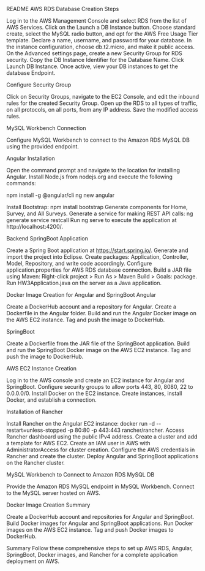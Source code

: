 README
AWS RDS Database Creation
Steps

Log in to the AWS Management Console and select RDS from the list of AWS Services. Click on the Launch a DB Instance button.
Choose standard create, select the MySQL radio button, and opt for the AWS Free Usage Tier template.
Declare a name, username, and password for your database.
In the instance configuration, choose db.t2.micro, and make it public access.
On the Advanced settings page, create a new Security Group for RDS security. Copy the DB Instance Identifier for the Database Name.
Click Launch DB Instance. Once active, view your DB instances to get the database Endpoint.

Configure Security Group

Click on Security Groups, navigate to the EC2 Console, and edit the inbound rules for the created Security Group.
Open up the RDS to all types of traffic, on all protocols, on all ports, from any IP address.
Save the modified access rules.

MySQL Workbench Connection

Configure MySQL Workbench to connect to the Amazon RDS MySQL DB using the provided endpoint.

Angular Installation

Open the command prompt and navigate to the location for installing Angular.
Install Node.js from nodejs.org and execute the following commands:

npm install -g @angular/cli
ng new angular


Install Bootstrap: npm install bootstrap
Generate components for Home, Survey, and All Surveys.
Generate a service for making REST API calls: ng generate service restcall
Run ng serve to execute the application at http://localhost:4200/.

Backend SpringBoot Application

Create a Spring Boot application at https://start.spring.io/.
Generate and import the project into Eclipse.
Create packages: Application, Controller, Model, Repository, and write code accordingly.
Configure application.properties for AWS RDS database connection.
Build a JAR file using Maven: Right-click project > Run As > Maven Build > Goals: package.
Run HW3Application.java on the server as a Java application.

Docker Image Creation for Angular and SpringBoot
Angular

Create a DockerHub account and a repository for Angular.
Create a Dockerfile in the Angular folder.
Build and run the Angular Docker image on the AWS EC2 instance.
Tag and push the image to DockerHub.

SpringBoot

Create a Dockerfile from the JAR file of the SpringBoot application.
Build and run the SpringBoot Docker image on the AWS EC2 instance.
Tag and push the image to DockerHub.

AWS EC2 Instance Creation

Log in to the AWS console and create an EC2 instance for Angular and SpringBoot.
Configure security groups to allow ports 443, 80, 8080, 22 to 0.0.0.0/0.
Install Docker on the EC2 instance.
Create instances, install Docker, and establish a connection.

Installation of Rancher

Install Rancher on the Angular EC2 instance: docker run -d --restart=unless-stopped -p 80:80 -p 443:443 rancher/rancher.
Access Rancher dashboard using the public IPv4 address.
Create a cluster and add a template for AWS EC2.
Create an IAM user in AWS with AdministratorAccess for cluster creation.
Configure the AWS credentials in Rancher and create the cluster.
Deploy Angular and SpringBoot applications on the Rancher cluster.

MySQL Workbench to Connect to Amazon RDS MySQL DB

Provide the Amazon RDS MySQL endpoint in MySQL Workbench.
Connect to the MySQL server hosted on AWS.

Docker Image Creation Summary

Create a DockerHub account and repositories for Angular and SpringBoot.
Build Docker images for Angular and SpringBoot applications.
Run Docker images on the AWS EC2 instance.
Tag and push Docker images to DockerHub.

Summary
Follow these comprehensive steps to set up AWS RDS, Angular, SpringBoot, Docker images, and Rancher for a complete application deployment on AWS.
